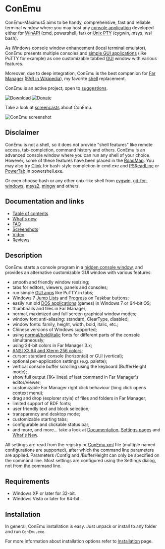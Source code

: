 # ConEmu

ConEmu-Maximus5 aims to be handy, comprehensive, fast and reliable terminal window where you may host any [console application](https://conemu.github.io/en/ConsoleApplication.html) developed either for [WinAPI](https://conemu.github.io/en/WinApi.html) (cmd, powershell, far) or [Unix PTY](https://conemu.github.io/en/CygwinMsysConnector.html) (cygwin, msys, wsl bash).

As Windows console window enhancement (local terminal emulator), ConEmu presents multiple consoles and [simple GUI applications](https://conemu.github.io/en/ChildGui.html) (like PuTTY for example) as one customizable tabbed [GUI](https://en.wikipedia.org/wiki/Graphical_user_interface) window with various features.

Moreover, due to deep integration, ConEmu is the best companion for [Far Manager](http://www.farmanager.com/download.php?l=en) ([FAR in Wikipedia](http://en.wikipedia.org/wiki/FAR_Manager)), my favorite [shell](https://conemu.github.io/en/TerminalVsShell.html) replacement.

ConEmu is an active project, open to [suggestions](https://conemu.github.io/en/Issues.html).



[![Download](https://conemu.github.io/img/Downloads.png)](https://www.fosshub.com/ConEmu.html)    [![Donate](https://conemu.github.io/img/Donate.png)](https://conemu.github.io/donate.html)



Take a look at [screencasts](https://conemu.github.io/en/Screencasts.html) about ConEmu.

![ConEmu screenshot](https://conemu.github.io/img/ConEmu-Maximus5.png)

## Disclaimer 

ConEmu is not a shell, so it does not provide "shell features" like remote access, tab-completion, command history and others. ConEmu is an advanced console window where you can run any shell of your choice. However, some of these features have been placed in the [RoadMap](https://conemu.github.io/en/RoadMap.html). You may also try [Clink](https://conemu.github.io/en/ConEmuClink.html) for bash-style completion in cmd.exe and [PSReadLine](http://github.com/lzybkr/PSReadLine) or [PowerTab](http://powertab.codeplex.com/) in powershell.exe.

Or even choose bash or any other unix-like shell from [cygwin](https://www.cygwin.com/), [git-for-windows](https://gitforwindows.org/), [msys2](https://sourceforge.net/projects/msys2/), [mingw](http://www.mingw.org/) and others.

## Documentation and links 



- [Table of contents](https://conemu.github.io/en/TableOfContents.html)
- [What's new](https://conemu.github.io/en/Whats_New.html)
- [FAQ](https://conemu.github.io/en/ConEmuFAQ.html)
- [Screenshots](https://conemu.github.io/en/Screenshots.html)
- [Video](https://conemu.github.io/en/Screencasts.html)
- [Reviews](https://conemu.github.io/en/Reviews.html)



## Description 

ConEmu starts a console program in a [hidden console window](https://conemu.github.io/en/RealConsole.html), and provides an alternative customizable GUI window with various features:



- smooth and friendly window resizing;
- tabs for editors, viewers, panels and consoles;
- run simple [GUI apps](https://conemu.github.io/en/ChildGui.html) like PuTTY in tabs;
- Windows 7 [Jump Lists](https://conemu.github.io/en/Windows7Taskbar.html#Customizable_Jump_list) and [Progress](https://conemu.github.io/en/Progress.html) on Taskbar buttons;
- easily run old [DOS applications](https://conemu.github.io/en/DosBox.html) (games) in Windows 7 or 64-bit OS;
- thumbnails and tiles in Far Manager;
- normal, maximized and full screen graphical window modes;
- window font anti-aliasing: standard, ClearType, disabled;
- window fonts: family, height, width, bold, italic, etc.;
- Chinese versions of Windows supported;
- using [normal/bold/italic](http://github.com/Maximus5/conemu-old-issues/issues/153) fonts for different parts of the console simultaneously;
- using 24-bit colors in Far Manager 3.x;
- [ANSI X3.64 and Xterm 256 colors](https://conemu.github.io/en/AnsiEscapeCodes.html);
- cursor: standard console (horizontal) or GUI (vertical);
- optional per-application settings (e.g. palette);
- vertical console buffer scrolling using the keyboard (BufferHeight mode);
- show full output (1K+ lines) of last command in Far Manager's editor/viewer;
- customizable Far Manager right click behaviour (long click opens context menu);
- drag and drop (explorer style) of files and folders in Far Manager;
- limited support of BDF fonts;
- user friendly text and block selection;
- transparency and desktop mode;
- customizable starting tabs;
- configurable and clickable status bar;
- and more, and more... take a look at [Documentation](https://conemu.github.io/en/TableOfContents.html), [Settings pages](https://conemu.github.io/en/Settings.html) and [What's New](https://conemu.github.io/en/Whats_New.html).



All settings are read from the registry or [ConEmu.xml](https://conemu.github.io/en/Settings.html#ConEmu_.xml) file (multiple named configurations are supported), after which the command line parameters are applied. Parameters /Config and /BufferHeight can only be specified on the command line. Most settings are configured using the Settings dialog, not from the command line.

## Requirements 

- Windows XP or later for 32-bit.
- Windows Vista or later for 64-bit.

## Installation 

In general, ConEmu installation is easy. Just unpack or install to any folder and run `ConEmu.exe`.

For more information about installation options refer to [Installation](https://conemu.github.io/en/Installation.html) page.